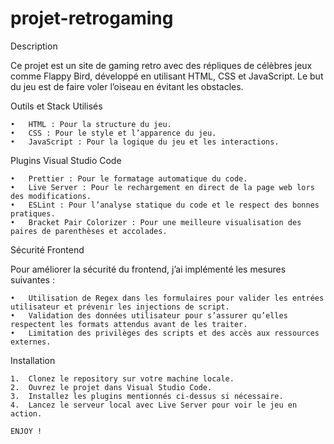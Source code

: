 # projet-retrogaming


Description

Ce projet est un site de gaming retro avec des répliques de célèbres jeux comme Flappy Bird, développé en utilisant HTML, CSS et JavaScript. Le but du jeu est de faire voler l’oiseau en évitant les obstacles.

Outils et Stack Utilisés

	•	HTML : Pour la structure du jeu.
	•	CSS : Pour le style et l’apparence du jeu.
	•	JavaScript : Pour la logique du jeu et les interactions.
	

Plugins Visual Studio Code

	•	Prettier : Pour le formatage automatique du code.
	•	Live Server : Pour le rechargement en direct de la page web lors des modifications.
	•	ESLint : Pour l’analyse statique du code et le respect des bonnes pratiques.
	•	Bracket Pair Colorizer : Pour une meilleure visualisation des paires de parenthèses et accolades.

Sécurité Frontend

Pour améliorer la sécurité du frontend, j’ai implémenté les mesures suivantes :

	•	Utilisation de Regex dans les formulaires pour valider les entrées utilisateur et prévenir les injections de script.
	•	Validation des données utilisateur pour s’assurer qu’elles respectent les formats attendus avant de les traiter.
	•	Limitation des privilèges des scripts et des accès aux ressources externes.

Installation

	1.	Clonez le repository sur votre machine locale.
    2.	Ouvrez le projet dans Visual Studio Code.
	3.	Installez les plugins mentionnés ci-dessus si nécessaire.
	4.	Lancez le serveur local avec Live Server pour voir le jeu en action.

    ENJOY ! 